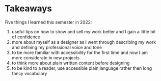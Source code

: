 # Takeaways

Five things I learned this semester in 2022:

1. useful tips on how to show and sell my work better and I gain a little bit of confidence
2. more about myself as a designer as I went through describing my work and defining my professional voice and tone
3. to be more familiar with accessibility for the first time and now I am more considerate in new projects
4. to think more about plain written content before designing
5. to be kind to a reader, use accessible plain language rather then long fancy vocabulary 
